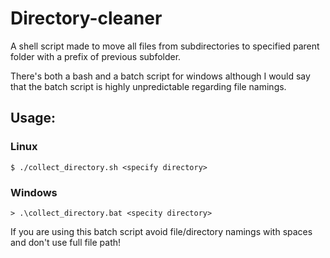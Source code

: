 # Directory-cleaner
A shell script made to move all files from subdirectories to specified parent folder with a prefix of previous subfolder. 

There's both a bash and a batch script for windows although I would say that the batch script is highly unpredictable regarding file namings.

## Usage:
### Linux
```console
$ ./collect_directory.sh <specify directory>
```

### Windows
```console
> .\collect_directory.bat <specity directory>
```

If you are using this batch script avoid file/directory namings with spaces and don't use full file path! 
